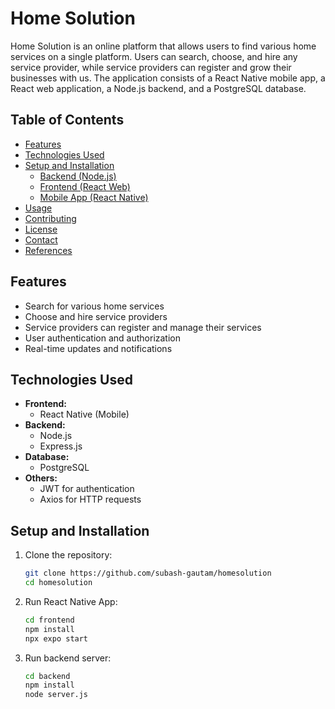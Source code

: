 # Home Solution

Home Solution is an online platform that allows users to find various home services on a single platform. Users can search, choose, and hire any service provider, while service providers can register and grow their businesses with us. The application consists of a React Native mobile app, a React web application, a Node.js backend, and a PostgreSQL database.

## Table of Contents

-   [Features](#features)
-   [Technologies Used](#technologies-used)
-   [Setup and Installation](#setup-and-installation)
    -   [Backend (Node.js)](#backend-nodejs)
    -   [Frontend (React Web)](#frontend-react-web)
    -   [Mobile App (React Native)](#mobile-app-react-native)
-   [Usage](#usage)
-   [Contributing](#contributing)
-   [License](#license)
-   [Contact](#contact)
-   [References](/references.md)

## Features

-   Search for various home services
-   Choose and hire service providers
-   Service providers can register and manage their services
-   User authentication and authorization
-   Real-time updates and notifications

## Technologies Used

-   **Frontend:**
    <!-- -   React.js (Web) -->
    -   React Native (Mobile)
-   **Backend:**
    -   Node.js
    -   Express.js
-   **Database:**
    -   PostgreSQL
-   **Others:**
    -   JWT for authentication
    -   Axios for HTTP requests
    <!-- -   Sequelize ORM for PostgreSQL -->

## Setup and Installation

1. Clone the repository:
    ```bash
    git clone https://github.com/subash-gautam/homesolution
    cd homesolution
    ```
2. Run React Native App:
    ```bash
    cd frontend
    npm install
    npx expo start
    ```
3. Run backend server:
    ```bash
    cd backend
    npm install
    node server.js
    ```
    <!-- 4. Run React App
        ```bash
        cd react
        npm run dev
        ``` -->
